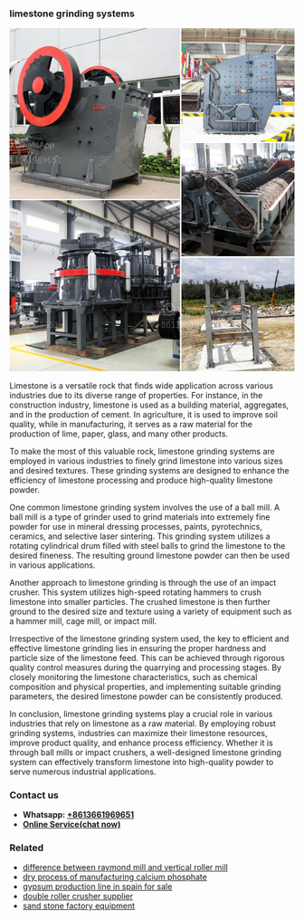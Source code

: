 <h3>limestone grinding systems</h3><img src='1703042152.jpg' alt=''><p>Limestone is a versatile rock that finds wide application across various industries due to its diverse range of properties. For instance, in the construction industry, limestone is used as a building material, aggregates, and in the production of cement. In agriculture, it is used to improve soil quality, while in manufacturing, it serves as a raw material for the production of lime, paper, glass, and many other products.</p><p>To make the most of this valuable rock, limestone grinding systems are employed in various industries to finely grind limestone into various sizes and desired textures. These grinding systems are designed to enhance the efficiency of limestone processing and produce high-quality limestone powder.</p><p>One common limestone grinding system involves the use of a ball mill. A ball mill is a type of grinder used to grind materials into extremely fine powder for use in mineral dressing processes, paints, pyrotechnics, ceramics, and selective laser sintering. This grinding system utilizes a rotating cylindrical drum filled with steel balls to grind the limestone to the desired fineness. The resulting ground limestone powder can then be used in various applications.</p><p>Another approach to limestone grinding is through the use of an impact crusher. This system utilizes high-speed rotating hammers to crush limestone into smaller particles. The crushed limestone is then further ground to the desired size and texture using a variety of equipment such as a hammer mill, cage mill, or impact mill.</p><p>Irrespective of the limestone grinding system used, the key to efficient and effective limestone grinding lies in ensuring the proper hardness and particle size of the limestone feed. This can be achieved through rigorous quality control measures during the quarrying and processing stages. By closely monitoring the limestone characteristics, such as chemical composition and physical properties, and implementing suitable grinding parameters, the desired limestone powder can be consistently produced.</p><p>In conclusion, limestone grinding systems play a crucial role in various industries that rely on limestone as a raw material. By employing robust grinding systems, industries can maximize their limestone resources, improve product quality, and enhance process efficiency. Whether it is through ball mills or impact crushers, a well-designed limestone grinding system can effectively transform limestone into high-quality powder to serve numerous industrial applications.</p><h3>Contact us</h3><ul><li><strong>Whatsapp:&nbsp;<a href="https://wa.me/8613661969651">+8613661969651</a></strong></li><li><a href="https://swt.shibang-china.com/?git&amp;zhl&amp;limestone grinding systems"><strong>Online Service(chat now)</strong></a></li></ul><h3>Related</h3><ul><li><a href='difference between raymond mill and vertical roller mill.md'>difference between raymond mill and vertical roller mill</a></li><li><a href='dry process of manufacturing calcium phosphate.md'>dry process of manufacturing calcium phosphate</a></li><li><a href='gypsum production line in spain for sale.md'>gypsum production line in spain for sale</a></li><li><a href='double roller crusher supplier.md'>double roller crusher supplier</a></li><li><a href='sand stone factory equipment.md'>sand stone factory equipment</a></li></ul>